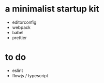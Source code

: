 # a minimalist startup kit

- editorconfig
- webpack
- babel
- prettier

# to do

- eslint
- flowjs / typescript
